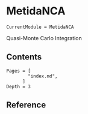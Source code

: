 # MetidaNCA

```@meta
CurrentModule = MetidaNCA
```

Quasi-Monte Carlo Integration 

## Contents

```@contents
Pages = [
        "index.md",
      ]
Depth = 3
```

## Reference
